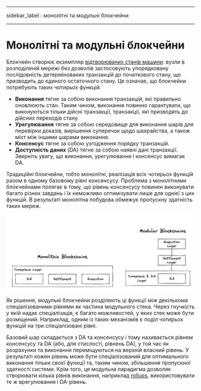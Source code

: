 - - -
sidebar_label : монолітні та модульні блокчейни
- - -

# Монолітні та модульні блокчейни

Блокчейн створює екземпляр [відтворюваних станів машини](https://dl.acm.org/doi/abs/10.1145/98163.98167): вузли в розподіленій мережі без дозволів застосовують упорядковану послідовність детермінованих транзакцій до початкового стану, що призводить до єдиного остаточного стану. Це означає, що блокчейни потребують таких чотирьох функцій:

- __Виконання__ тягне за собою виконання транзакцій, які правильно оновлюють стан. Таким чином, виконання повинно гарантувати, що виконуються тільки дійсні транзакції, транзакції, які призводять до дійсних переходів стану.
- __Урегулювання__ тягне за собою середовище для виконання шарів для перевірки доказів, вирішення суперечок щодо шахрайства, а також міст між іншими шарами виконання.
- __Консенсус__ тягне за собою узгодження порядку транзакцій.
- __Доступність даних__ (DA) тягне за собою наявні дані транзакції. Зверніть увагу, що виконання, урегулювання і консенсус вимагає DA.

Традиційні блокчейни, тобто _монолітні_, реалізація всіх чотирьох функцій разом в одному базовому рівні консенсусу. Проблема з монолітними блокчейнами полягає в тому, що рівень консенсусу повинен виконувати багато різних завдань і їх неможливо оптимізувати лише для однієї з цих функцій. В результаті монолітна побудова обмежує пропускну здатність таких мереж.

![Монолітні блокчейни проти модульних](/img/concepts/monolithic-modular.png)

Як рішення, модульні блокчейни розділяють ці функції між декількома спеціалізованими рівнями як частина модульного стека. Через гнучкість у якій надає спеціалізація, є багато можливостей, у яких стек може бути розміщений. Наприклад, одним із таких механізмів є поділ чотирьох функцій на три спеціалізовані рівні.

Базовий шар складається з DA та консенсусу і тому називається рівнем консенсусу та DA (або, для стислості, рівнень DA), у той час як розрахунки та виконання переміщуються на верхній власний рівень. У результаті кожен рівень може бути спеціалізований для оптимального виконання тільки своєї функції та, таким чином, збільшення пропускної здатності системи. Крім того, ця модульна парадигма дозволяє створювати кілька рівнів виконання, наприклад [rollups](https://vitalik.ca/general/2021/01/05/rollup.html), використовувати те ж врегулювання і DA-рівень.
